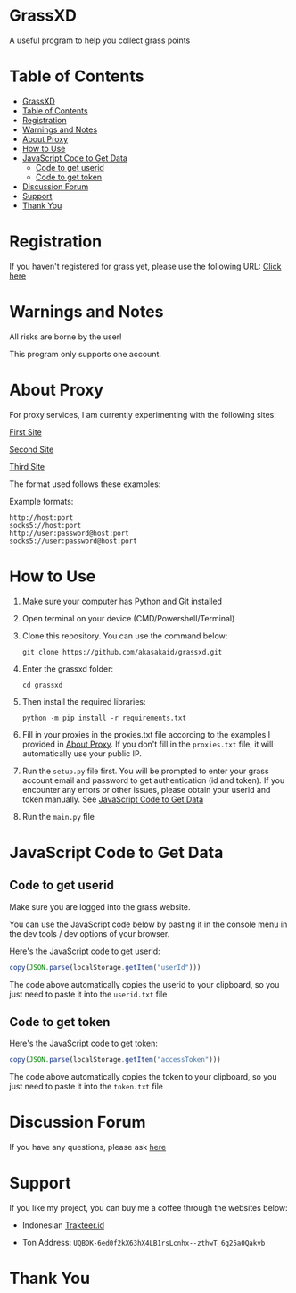 # GrassXD

A useful program to help you collect grass points

# Table of Contents

- [GrassXD](#grassxd)
- [Table of Contents](#table-of-contents)
- [Registration](#registration)
- [Warnings and Notes](#warnings-and-notes)
- [About Proxy](#about-proxy)
- [How to Use](#how-to-use)
- [JavaScript Code to Get Data](#javascript-code-to-get-data)
  - [Code to get userid](#code-to-get-userid)
  - [Code to get token](#code-to-get-token)
- [Discussion Forum](#discussion-forum)
- [Support](#support)
- [Thank You](#thank-you)

# Registration

If you haven't registered for grass yet, please use the following URL: [Click here](https://app.getgrass.io/register/?referralCode=9hUjGgcGTPW5Aqn)

# Warnings and Notes

All risks are borne by the user!

This program only supports one account.

# About Proxy

For proxy services, I am currently experimenting with the following sites:

[First Site](https://app.nstproxy.com/register?i=YhCRDQ)

[Second Site](https://dataimpulse.com/?aff=48082)

[Third Site](https://www.webshare.io/?referral_code=dwj0m9cdi4mp)

The format used follows these examples:

Example formats:
```
http://host:port
socks5://host:port
http://user:password@host:port
socks5://user:password@host:port
```

# How to Use

1. Make sure your computer has Python and Git installed
   
2. Open terminal on your device (CMD/Powershell/Terminal)

3. Clone this repository. You can use the command below:
   ```shell
   git clone https://github.com/akasakaid/grassxd.git
   ```

4. Enter the grassxd folder:
   ```shell
   cd grassxd
   ```

5. Then install the required libraries:
   ```shell
   python -m pip install -r requirements.txt
   ```

6. Fill in your proxies in the proxies.txt file according to the examples I provided in [About Proxy](#about-proxy). If you don't fill in the `proxies.txt` file, it will automatically use your public IP.

7. Run the `setup.py` file first. You will be prompted to enter your grass account email and password to get authentication (id and token). If you encounter any errors or other issues, please obtain your userid and token manually. See [JavaScript Code to Get Data](#javascript-code-to-get-data)

8. Run the `main.py` file

# JavaScript Code to Get Data

## Code to get userid

Make sure you are logged into the grass website.

You can use the JavaScript code below by pasting it in the console menu in the dev tools / dev options of your browser.

Here's the JavaScript code to get userid:
```javascript
copy(JSON.parse(localStorage.getItem("userId")))
```

The code above automatically copies the userid to your clipboard, so you just need to paste it into the `userid.txt` file

## Code to get token

Here's the JavaScript code to get token:
```javascript
copy(JSON.parse(localStorage.getItem("accessToken")))
```

The code above automatically copies the token to your clipboard, so you just need to paste it into the `token.txt` file

# Discussion Forum

If you have any questions, please ask [here](https://t.me/sdsproject_chat)

# Support

If you like my project, you can buy me a coffee through the websites below:

- Indonesian [Trakteer.id](https://trakteer.id/fawwazthoerif/tip)
  
- Ton Address: `UQBDK-6ed0f2kX63hX4LB1rsLcnhx--zthwT_6g25a0Qakvb`

# Thank You
